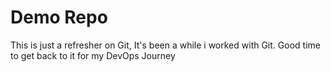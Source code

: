 # Demo Repo

This is just a refresher on Git, It's been a while i worked with Git. Good time to get back to it for my DevOps Journey
